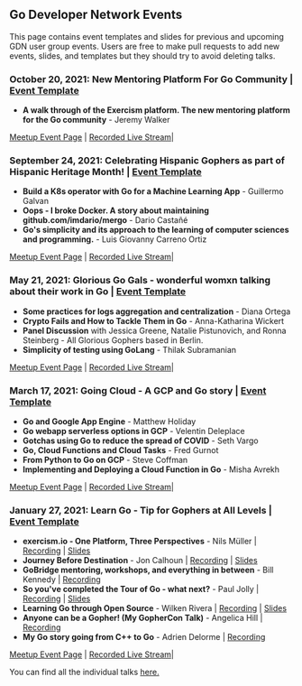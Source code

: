 ## Go Developer Network Events
This page contains event templates and slides for previous and upcoming GDN user group events. Users are free to make pull requests to add new events, slides,
 and templates but they should try to avoid deleting talks.


<!--
General format for new event entries
### Scheduled Date: Title | [Event Template](00N-event-directory/template.md)
* [Meetup Event Page] If available
* **Talk Tile**, Speaker | [Link to Slides]() | [Link to recording]()
* **Talk Title N** ...

Optional Link to recorded livestream if available and or meetup page
-->
### October 20, 2021: New Mentoring Platform For Go Community | [Event Template](006-mentoring-event/template.md)
* **A walk through of the Exercism platform. The new mentoring platform for the Go community** - Jeremy Walker

[Meetup Event Page](https://www.meetup.com/gobridge/events/281273738/) | [Recorded Live Stream](https://youtu.be/nXJX2FyeMv0)|

### September 24, 2021: Celebrating Hispanic Gophers as part of Hispanic Heritage Month! | [Event Template](005-hhm-event/template.md)
* **Build a K8s operator with Go for a Machine Learning App** - Guillermo Galvan
* **Oops - I broke Docker. A story about maintaining github.com/imdario/mergo** - Dario Castañé
* **Go's simplicity and its approach to the learning of computer sciences and programming.** - Luis Giovanny Carreno Ortiz

[Meetup Event Page](https://www.meetup.com/gobridge/events/280815195/) | [Recorded Live Stream](https://www.youtube.com/watch?v=zjv6kbqrWK0)|

### May 21, 2021: Glorious Go Gals - wonderful womxn talking about their work in Go | [Event Template](003-ggg-event/template.md)
* **Some practices for logs aggregation and centralization** - Diana Ortega
* **Crypto Fails and How to Tackle Them in Go** - Anna-Katharina Wickert
* **Panel Discussion** with Jessica Greene, Natalie Pistunovich, and Ronna Steinberg - All Glorious Gophers based in Berlin.
* **Simplicity of testing using GoLang** - Thilak Subramanian

[Meetup Event Page](https://www.meetup.com/gobridge/events/277830571/) | [Recorded Live Stream](https://www.youtube.com/watch?v=LhmWFfBiCwg)|

### March 17, 2021: Going Cloud - A GCP and Go story | [Event Template](002-gcpgo-event/template.md)
* **Go and Google App Engine** - Matthew Holiday
* **Go webapp serverless options in GCP** - Velentin Deleplace
* **Gotchas using Go to reduce the spread of COVID** - Seth Vargo
* **Go, Cloud Functions and Cloud Tasks** - Fred Gurnot
* **From Python to Go on GCP** - Steve Coffman
* **Implementing and Deploying a Cloud Function in Go** - Misha Avrekh

[Meetup Event Page](https://www.meetup.com/gobridge/events/276379278/) | [Recorded Live Stream](https://youtu.be/vBRInkxrOHs)|

### January 27, 2021: Learn Go - Tip for Gophers at All Levels | [Event Template](001-learngo-event/template.md)
* **exercism.io - One Platform, Three Perspectives** - Nils Müller | [Recording](https://www.youtube.com/watch?v=FKXRU_KL9Io) | [Slides](001-learngo-event/learngomeetup-exercism.pdf)
* **Journey Before Destination** - Jon Calhoun | [Recording](https://www.youtube.com/watch?v=YJ2Be32h5IM) | [Slides](001-learngo-event/learngomeetup-jbd.pdf)
* **GoBridge mentoring, workshops, and everything in between** -  Bill Kennedy | [Recording](https://www.youtube.com/watch?v=Tst0oI97cvQ)
* **So you've completed the Tour of Go - what next?** -  Paul Jolly | [Recording](https://www.youtube.com/watch?v=rT-vghpwnls) | [Slides](001-learngo-event/#)
* **Learning Go through Open Source** -  Wilken Rivera | [Recording](https://www.youtube.com/watch?v=-eWTdp58uiY) | [Slides](001-learngo-event/#)
* **Anyone can be a Gopher! (My GopherCon Talk)** -  Angelica Hill | [Recording](https://www.youtube.com/watch?v=AAwvv1NhEoQ)
* **My Go story going from C++ to Go** -  Adrien Delorme  | [Recording](https://www.youtube.com/watch?v=VbcpzUQ3nUo)

[Meetup Event Page](https://www.meetup.com/gobridge/events/275562079/) | [Recorded Live Stream](https://youtu.be/5_FC5tzSYo8)|

You can find all the individual talks [here.](https://www.youtube.com/channel/UCMs6zu0uPc466YnPyrBngrg/videos)


